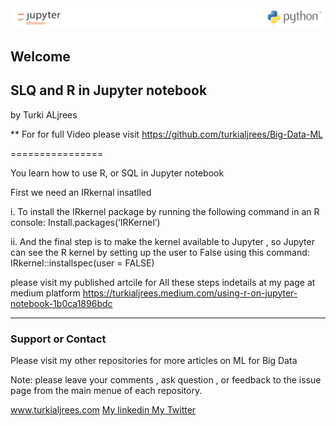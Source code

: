


<img src="https://github.com/turkialjrees/Big-Data-ML/blob/master/img/fff.PNG">

## Welcome 

## SLQ and R in Jupyter notebook
by Turki ALjrees

** For for full Video please visit  <a href="">https://github.com/turkialjrees/Big-Data-ML</a>  


================

You learn how to use R, or SQL in Jupyter notebook 

First we need an IRkernal insatlled 

i.	To install the IRkernel package by running the following command in an R console: Install.packages(‘IRKernel’)

ii.	  And the final step is to make the kernel available to Jupyter , so Jupyter can see the R kernel by setting up the user to False using this command:  IRkernel::installspec(user = FALSE) 


please visit my published artcile for All these steps indetails at my page at medium platform 
https://turkialjrees.medium.com/using-r-on-jupyter-notebook-1b0ca1896bdc 

---

### Support or Contact

Please visit my other repositories for more articles on ML for Big Data 

Note: please leave your comments , ask question , or feedback to the issue page from the main menue of each repository.

<a href="https://turkialjrees.com">www.turkialjrees.com</a>
<a href="https://www.linkedin.com/in/taljrees/">My linkedin </a> 
<a href="https://twitter.com/turkialjrees">My Twitter </a> 
